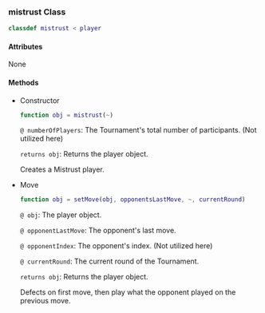 ### mistrust Class
```matlab
classdef mistrust < player
```
#### Attributes
None
#### Methods
- Constructor
    ```matlab
    function obj = mistrust(~)
    ```
    `@ numberOfPlayers`: The Tournament's total number of participants. (Not utilized here)

    `returns obj`: Returns the player object. 
    
    Creates a Mistrust player.

- Move
    ```matlab
    function obj = setMove(obj, opponentsLastMove, ~, currentRound)
    ```
    `@ obj`: The player object.

    `@ opponentLastMove`: The opponent's last move.

    `@ opponentIndex`: The opponent's index. (Not utilized here)

    `@ currentRound`: The current round of the Tournament.
 
    `returns obj`: Returns the player object. 

    Defects on first move, then play what the opponent played on the previous move.

